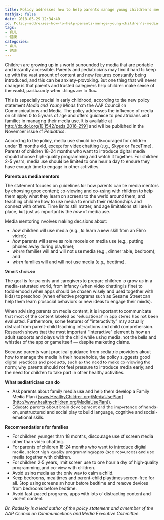 ```yaml
---
title: Policy addresses how to help parents manage young children’s media use
mathjax: false
date: 2018-05-29 12:34:40
id: Policy-addresses-how-to-help-parents-manage-young-children’s-media-use
tags:
- 育儿
- 健康
categories:
- 育儿
- 健康
---
```


Children are growing up in a world surrounded by media that are portable and instantly accessible. Parents and pediatricians may find it hard to keep up with the vast amount of content and new features constantly being introduced, and this can be anxiety-provoking. But one thing that will never change is that parents and trusted caregivers help children make sense of the world, particularly when things are in flux.

<!---more--->

This is especially crucial in early childhood, according to the new policy statement *Media and Young Minds* from the AAP Council on Communications and Media. The policy addresses the influence of media on children 0 to 5 years of age and offers guidance to pediatricians and families in managing their media use. It is available at <http://dx.doi.org/10.1542/peds.2016-2591> and will be published in the November issue of *Pediatrics*. 

According to the policy, media use should be discouraged for children under 18 months old, except for video chatting (e.g., Skype or FaceTime). Parents of children 18-24 months who want to introduce digital media should choose high-quality programming and watch it together. For children 2-5 years, media use should be limited to one hour a day to ensure they have enough time to engage in other activities.

**Parents as media mentors**

The statement focuses on guidelines for how parents can be media mentors by choosing good content; co-viewing and co-using with children to help them apply what they learn on screens to the world around them; and teaching children how to use media to enrich their relationships and connect with others. Time limits still matter, and age limitations still are in place, but just as important is the *how* of media use.

Media mentoring involves making decisions about:

- *how* children will use media (e.g., to learn a new skill from an Elmo video);
- *how* parents will serve as role models on media use (e.g., putting phones away during playtime);
- *where* families will and will not use media (e.g., dinner table, bedroom); and
- *when* families will and will not use media (e.g., bedtime).

**Smart choices**

The goal is for parents and caregivers to prepare children to grow up in a media-saturated world, from infancy (when video chatting is fine) to toddlerhood (when apps should be chosen wisely and used together with kids) to preschool (when effective programs such as Sesame Street can help them learn prosocial behaviors or new ideas to engage their minds).

When advising parents on media content, it is important to communicate that most of the content labeled as “educational” in app stores has not been evaluated. Furthermore, some features of “interactivity” may actually distract from parent-child teaching interactions and child comprehension. Research shows that the most important “interactive” element is how an adult supports and plays with the child while using media, not the bells and whistles of the app or game itself — despite marketing claims.

Because parents want practical guidance from pediatric providers about how to manage the media in their households, the policy suggests good digital practices and products, such as the need to make co-viewing the norm; why parents should not feel pressure to introduce media early; and the need for children to take part in other healthy activities.

**What pediatricians can do**

- Ask parents about family media use and help them develop a Family Media Plan ([www.HealthyChildren.org/MediaUsePlan](http://www.healthychildren.org/MediaUsePlan)).
- Educate parents about brain development and the importance of hands-on, unstructured and social play to build language, cognitive and social-emotional skills.

**Recommendations for families**

- For children younger than 18 months, discourage use of screen media other than video chatting.
- For parents of children 18-24 months who want to introduce digital media, select high-quality programming/apps (see resources) and use media together with children.
- For children 2-5 years, limit screen use to one hour a day of high-quality programming, and co-view with children.
- Avoid using media as the only way to calm a child.
- Keep bedrooms, mealtimes and parent-child playtimes screen-free for all. Stop using screens an hour before bedtime and remove devices from bedrooms before bedtime.
- Avoid fast-paced programs, apps with lots of distracting content and violent content.

*Dr. Radesky is a lead author of the policy statement and a member of the AAP Council on Communications and Media Executive Committee.*
